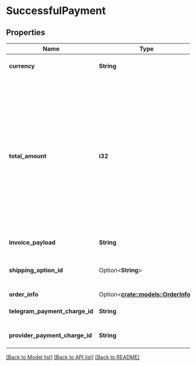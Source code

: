 # SuccessfulPayment

## Properties

Name | Type | Description | Notes
------------ | ------------- | ------------- | -------------
**currency** | **String** | Three-letter ISO 4217 [currency](/bots/payments#supported-currencies) code | 
**total_amount** | **i32** | Total price in the *smallest units* of the currency (integer, **not** float/double). For example, for a price of `US$ 1.45` pass `amount = 145`. See the *exp* parameter in [currencies.json](https://core.telegram.org/bots/payments/currencies.json), it shows the number of digits past the decimal point for each currency (2 for the majority of currencies). | 
**invoice_payload** | **String** | Bot specified invoice payload | 
**shipping_option_id** | Option<**String**> | *Optional*. Identifier of the shipping option chosen by the user | [optional]
**order_info** | Option<[**crate::models::OrderInfo**](OrderInfo.md)> |  | [optional]
**telegram_payment_charge_id** | **String** | Telegram payment identifier | 
**provider_payment_charge_id** | **String** | Provider payment identifier | 

[[Back to Model list]](../README.md#documentation-for-models) [[Back to API list]](../README.md#documentation-for-api-endpoints) [[Back to README]](../README.md)


